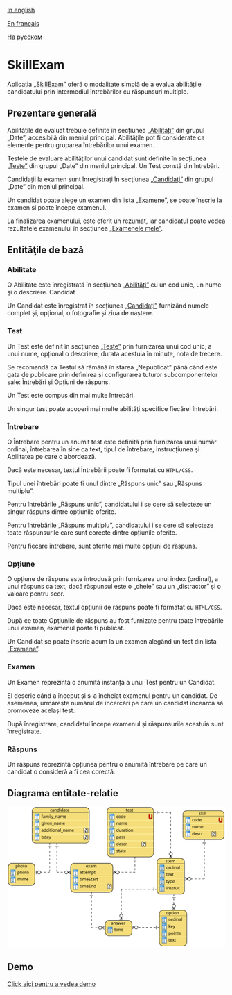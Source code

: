 
[In english](https://github.com/ciukstar/skillexam/blob/master/README.md)  

[En français](https://github.com/ciukstar/skillexam/blob/master/README.fr.md)  

[На русском](https://github.com/ciukstar/skillexam/blob/master/README.ru.md)

# SkillExam

Aplicația [„SkillExam”]() oferă o modalitate simplă de a evalua abilitățile candidatului prin intermediul întrebărilor cu răspunsuri multiple.

## Prezentare generală

Abilitățile de evaluat trebuie definite în secțiunea [„Abilități”]() din grupul „Date”, accesibilă din meniul principal. Abilitățile pot fi considerate ca elemente pentru gruparea întrebărilor unui examen.

Testele de evaluare abilităților unui candidat sunt definite în secțiunea [„Teste”]() din grupul „Date” din meniul principal. Un Test constă din întrebări.

Candidații la examen sunt înregistrați în secțiunea [„Candidați”]() din grupul „Date” din meniul principal.

Un candidat poate alege un examen din lista [„Examene”](), se poate înscrie la examen și poate începe examenul.

La finalizarea examenului, este oferit un rezumat, iar candidatul poate vedea rezultatele examenului în secțiunea [„Examenele mele”]().

## Entităţile de bază

### Abilitate

O Abilitate este înregistrată în secţiunea [„Abilități”]() cu un cod unic, un nume şi o descriere.
Candidat

Un Candidat este înregistrat în secțiunea [„Candidați”]() furnizând numele complet și, opțional, o fotografie și ziua de naștere.

### Test

Un Test este definit în secțiunea [„Teste”]() prin furnizarea unui cod unic, a unui nume, opțional o descriere, durata acestuia în minute, nota de trecere.

Se recomandă ca Testul să rămână în starea „Nepublicat” până când este gata de publicare prin definirea și configurarea tuturor subcomponentelor sale: Întrebări și Opțiuni de răspuns.

Un Test este compus din mai multe întrebări.

Un singur test poate acoperi mai multe abilități specifice fiecărei întrebări.

### Întrebare

O Întrebare pentru un anumit test este definită prin furnizarea unui număr ordinal, întrebarea în sine ca text, tipul de întrebare, instrucțiunea și Abilitatea pe care o abordează.

Dacă este necesar, textul Întrebării poate fi formatat cu ```HTML/CSS```.

Tipul unei întrebări poate fi unul dintre „Răspuns unic” sau „Răspuns multiplu”.

Pentru întrebările „Răspuns unic”, candidatului i se cere să selecteze un singur răspuns dintre opțiunile oferite.

Pentru întrebările „Răspuns multiplu”, candidatului i se cere să selecteze toate răspunsurile care sunt corecte dintre opțiunile oferite.

Pentru fiecare întrebare, sunt oferite mai multe opțiuni de răspuns.

### Opțiune

O opțiune de răspuns este introdusă prin furnizarea unui index (ordinal), a unui răspuns ca text, dacă răspunsul este o „cheie” sau un „distractor” și o valoare pentru scor.

Dacă este necesar, textul opțiunii de răspuns poate fi formatat cu ```HTML/CSS```.

După ce toate Opțiunile de răspuns au fost furnizate pentru toate întrebările unui examen, examenul poate fi publicat.

Un Candidat se poate înscrie acum la un examen alegând un test din lista [„Examene”]().

### Examen

Un Examen reprezintă o anumită instanță a unui Test pentru un Candidat.

El descrie când a început și s-a încheiat examenul pentru un candidat. De asemenea, urmărește numărul de încercări pe care un candidat încearcă să promoveze același test.

După înregistrare, candidatul începe examenul și răspunsurile acestuia sunt înregistrate.

### Răspuns

Un răspuns reprezintă opțiunea pentru o anumită întrebare pe care un candidat o consideră a fi cea corectă.

## Diagrama entitate-relatie

![Diagrama entitate-relatie](static/img/SkillExam-ERD.svg)

## Demo

[Click aici pentru a vedea demo]()
